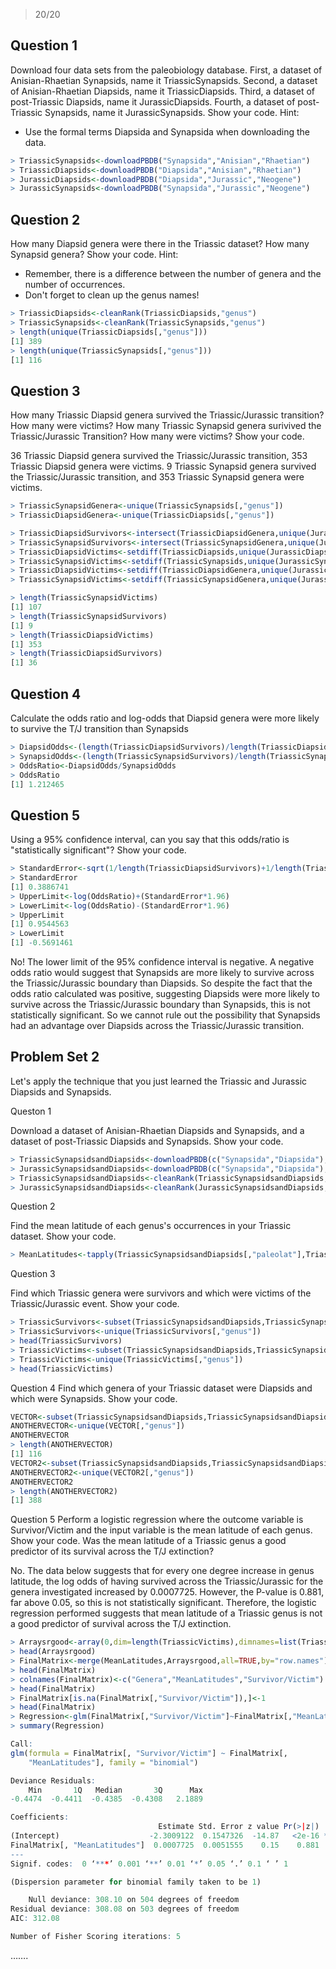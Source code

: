 > 20/20

## Question 1

Download four data sets from the paleobiology database. First, a dataset of Anisian-Rhaetian Synapsids, name it TriassicSynapsids. Second, a dataset of Anisian-Rhaetian Diapsids, name it TriassicDiapsids. Third, a dataset of post-Triassic Diapsids, name it JurassicDiapsids. Fourth, a dataset of post-Triassic Synapsids, name it JurassicSynapsids. Show your code.
Hint:
* Use the formal terms Diapsida and Synapsida when downloading the data.

````R
> TriassicSynapsids<-downloadPBDB("Synapsida","Anisian","Rhaetian")
> TriassicDiapsids<-downloadPBDB("Diapsida","Anisian","Rhaetian")
> JurassicDiapsids<-downloadPBDB("Diapsida","Jurassic","Neogene")
> JurassicSynapsids<-downloadPBDB("Synapsida","Jurassic","Neogene")
````

## Question 2
How many Diapsid genera were there in the Triassic dataset? How many Synapsid genera? Show your code.
Hint:
* Remember, there is a difference between the number of genera and the number of occurrences.
* Don't forget to clean up the genus names!

````R
> TriassicDiapsids<-cleanRank(TriassicDiapsids,"genus")
> TriassicSynapsids<-cleanRank(TriassicSynapsids,"genus")
> length(unique(TriassicDiapsids[,"genus"]))
[1] 389
> length(unique(TriassicSynapsids[,"genus"]))
[1] 116
````

## Question 3
How many Triassic Diapsid genera survived the Triassic/Jurassic transition? How many were victims? How many Triassic Synapsid genera surivived the Triassic/Jurassic Transition? How many were victims? Show your code.

36 Triassic Diapsid genera survived the Triassic/Jurassic transition, 353 Triassic Diapsid genera were victims. 9 Triassic Synapsid genera survived the Triassic/Jurassic transition, and 353 Triassic Synapsid genera were victims.

````R
> TriassicSynapsidGenera<-unique(TriassicSynapsids[,"genus"])
> TriassicDiapsidGenera<-unique(TriassicDiapsids[,"genus"])

> TriassicDiapsidSurvivors<-intersect(TriassicDiapsidGenera,unique(JurassicDiapsids[,"genus"]))
> TriassicSynapsidSurvivors<-intersect(TriassicSynapsidGenera,unique(JurassicSynapsids[,"genus"]))
> TriassicDiapsidVictims<-setdiff(TriassicDiapsids,unique(JurassicDiapsids[,"genus"]))
> TriassicSynapsidVictims<-setdiff(TriassicSynapsids,unique(JurassicSynapsids[,"genus"]))
> TriassicDiapsidVictims<-setdiff(TriassicDiapsidGenera,unique(JurassicDiapsids[,"genus"]))
> TriassicSynapsidVictims<-setdiff(TriassicSynapsidGenera,unique(JurassicSynapsids[,"genus"]))

> length(TriassicSynapsidVictims)
[1] 107
> length(TriassicSynapsidSurvivors)
[1] 9
> length(TriassicDiapsidVictims)
[1] 353
> length(TriassicDiapsidSurvivors)
[1] 36
````

## Question 4
Calculate the odds ratio and log-odds that Diapsid genera were more likely to survive the T/J transition than Synapsids

````R
> DiapsidOdds<-(length(TriassicDiapsidSurvivors)/length(TriassicDiapsidGenera))/(length(TriassicDiapsidVictims)/length(TriassicDiapsidGenera))
> SynapsidOdds<-(length(TriassicSynapsidSurvivors)/length(TriassicSynapsidGenera))/(length(TriassicSynapsidVictims)/length(TriassicSynapsidGenera))
> OddsRatio<-DiapsidOdds/SynapsidOdds
> OddsRatio
[1] 1.212465
````

## Question 5
Using a 95% confidence interval, can you say that this odds/ratio is "statistically significant"? Show your code.
````R
> StandardError<-sqrt(1/length(TriassicDiapsidSurvivors)+1/length(TriassicDiapsidVictims)+1/length(TriassicSynapsidSurvivors)+1/length(TriassicSynapsidVictims))
> StandardError
[1] 0.3886741
> UpperLimit<-log(OddsRatio)+(StandardError*1.96)
> LowerLimit<-log(OddsRatio)-(StandardError*1.96)
> UpperLimit
[1] 0.9544563
> LowerLimit
[1] -0.5691461
````

No! The lower limit of the 95% confidence interval is negative. A negative odds ratio would suggest that Synapsids are more likely to survive across the Triassic/Jurassic boundary than Diapsids. So despite the fact that the odds ratio calculated was positive, suggesting Diapsids were more likely to survive across the Triassic/Jurassic boundary than Synapsids, this is not statistically significant. So we cannot rule out the possibility that Synapsids had an advantage over Diapsids across the Triassic/Jurassic transition.

## Problem Set 2

Let's apply the technique that you just learned the Triassic and Jurassic Diapsids and Synapsids.

Queston 1

Download a dataset of Anisian-Rhaetian Diapsids and Synapsids, and a dataset of post-Triassic Diapsids and Synapsids. Show your code.

````R
> TriassicSynapsidsandDiapsids<-downloadPBDB(c("Synapsida","Diapsida"),"Anisian","Rhaetian")
> JurassicSynapsidsandDiapsids<-downloadPBDB(c("Synapsida","Diapsida"),"Jurassic","Neogene")
> TriassicSynapsidsandDiapsids<-cleanRank(TriassicSynapsidsandDiapsids,"genus")
> JurassicSynapsidsandDiapsids<-cleanRank(JurassicSynapsidsandDiapsids,"genus")
````

Question 2

Find the mean latitude of each genus's occurrences in your Triassic dataset. Show your code.

````R
> MeanLatitudes<-tapply(TriassicSynapsidsandDiapsids[,"paleolat"],TriassicSynapsidsandDiapsids[,"genus"],mean)
````

Question 3

Find which Triassic genera were survivors and which were victims of the Triassic/Jurassic event. Show your code.
````R
> TriassicSurvivors<-subset(TriassicSynapsidsandDiapsids,TriassicSynapsidsandDiapsids[,"genus"]%in%unique(JurassicSynapsidsandDiapsids[,"genus"])==TRUE)
> TriassicSurvivors<-unique(TriassicSurvivors[,"genus"])
> head(TriassicSurvivors)
> TriassicVictims<-subset(TriassicSynapsidsandDiapsids,TriassicSynapsidsandDiapsids[,"genus"]%in%unique(JurassicSynapsidsandDiapsids[,"genus"])!=TRUE)
> TriassicVictims<-unique(TriassicVictims[,"genus"])
> head(TriassicVictims)
````

Question 4
Find which genera of your Triassic dataset were Diapsids and which were Synapsids. Show your code.

````R
VECTOR<-subset(TriassicSynapsidsandDiapsids,TriassicSynapsidsandDiapsids[,"genus"]%in%TriassicSynapsids[,"genus"]==TRUE)
ANOTHERVECTOR<-unique(VECTOR[,"genus"])
ANOTHERVECTOR
> length(ANOTHERVECTOR)
[1] 116
VECTOR2<-subset(TriassicSynapsidsandDiapsids,TriassicSynapsidsandDiapsids[,"genus"]%in%TriassicDiapsids[,"genus"]==TRUE)
ANOTHERVECTOR2<-unique(VECTOR2[,"genus"])
ANOTHERVECTOR2
> length(ANOTHERVECTOR2)
[1] 388
````

Question 5
Perform a logistic regression where the outcome variable is Survivor/Victim and the input variable is the mean latitude of each genus. Show your code. Was the mean latitude of a Triassic genus a good predictor of its survival across the T/J extinction?

No. The data below suggests that for every one degree increase in genus latitude, the log odds of having survived across the Triassic/Jurassic for the genera investigated increased by 0.0007725. However, the P-value is 0.881, far above 0.05, so this is not statistically significant. Therefore, the logistic regression performed suggests that mean latitude of a Triassic genus is not a good predictor of survival across the T/J extinction.

````R
> Arraysrgood<-array(0,dim=length(TriassicVictims),dimnames=list(TriassicVictims))
> head(Arraysrgood)
> FinalMatrix<-merge(MeanLatitudes,Arraysrgood,all=TRUE,by="row.names")
> head(FinalMatrix)
> colnames(FinalMatrix)<-c("Genera","MeanLatitudes","Survivor/Victim")
> head(FinalMatrix)
> FinalMatrix[is.na(FinalMatrix[,"Survivor/Victim"]),]<-1
> head(FinalMatrix)
> Regression<-glm(FinalMatrix[,"Survivor/Victim"]~FinalMatrix[,"MeanLatitudes"],family="binomial")
> summary(Regression)

Call:
glm(formula = FinalMatrix[, "Survivor/Victim"] ~ FinalMatrix[, 
    "MeanLatitudes"], family = "binomial")

Deviance Residuals: 
    Min       1Q   Median       3Q      Max  
-0.4474  -0.4411  -0.4385  -0.4308   2.1889  

Coefficients:
                                 Estimate Std. Error z value Pr(>|z|)    
(Intercept)                    -2.3009122  0.1547326  -14.87   <2e-16 ***
FinalMatrix[, "MeanLatitudes"]  0.0007725  0.0051555    0.15    0.881    
---
Signif. codes:  0 ‘***’ 0.001 ‘**’ 0.01 ‘*’ 0.05 ‘.’ 0.1 ‘ ’ 1

(Dispersion parameter for binomial family taken to be 1)

    Null deviance: 308.10 on 504 degrees of freedom
Residual deviance: 308.08 on 503 degrees of freedom
AIC: 312.08

Number of Fisher Scoring iterations: 5
````

…….


